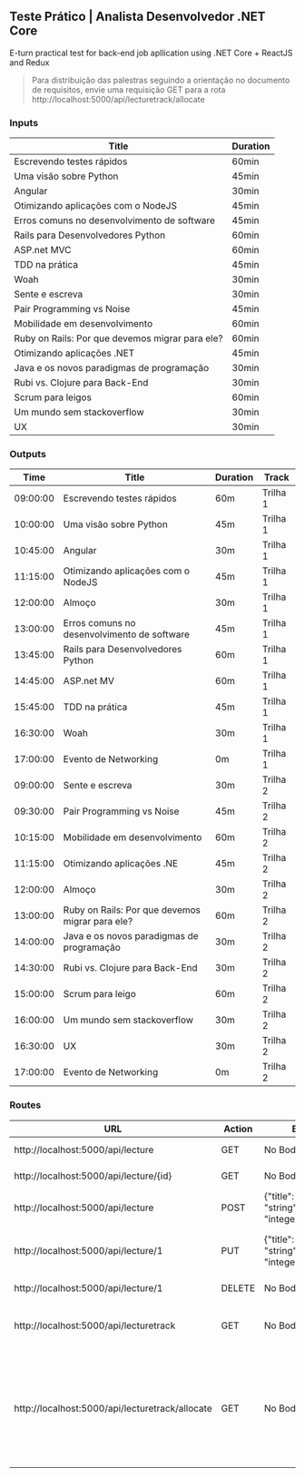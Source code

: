 ## Teste Prático | Analista Desenvolvedor .NET Core
E-turn practical test for back-end job apllication using .NET Core + ReactJS and Redux

> Para distribuição das palestras seguindo a orientação no documento de requisitos, envie uma requisição GET para a rota http://localhost:5000/api/lecturetrack/allocate

### Inputs

|           Title           | Duration |
| ------------------------- | -------- |
| Escrevendo testes rápidos |  60min   |
|   Uma visão sobre Python  |  45min   |
|           Angular         |  30min   |
| Otimizando aplicações com o NodeJS |  45min   |
| Erros comuns no desenvolvimento de software |  45min   |
| Rails para Desenvolvedores Python |  60min   |
| ASP.net MVC |  60min   |
| TDD na prática |  45min   |
| Woah |  30min   |
| Sente e escreva |  30min   |
| Pair Programming vs Noise |  45min   |
| Mobilidade em desenvolvimento |  60min   |
| Ruby on Rails: Por que devemos migrar para ele? |  60min   |
| Otimizando aplicações .NET |  45min   |
| Java e os novos paradigmas de programação |  30min   |
| Rubi vs. Clojure para Back-End |  30min   |
| Scrum para leigos |  60min   |
| Um mundo sem stackoverflow |  30min   |
| UX |  30min   |

### Outputs

|Time    |Title                                          |Duration|Track   |
|--------|-----------------------------------------------|--------|--------|
|09:00:00|Escrevendo testes rápidos                      |60m     |Trilha 1|
|10:00:00|Uma visão sobre Python                         |45m     |Trilha 1|
|10:45:00|Angular                                        |30m     |Trilha 1|
|11:15:00|Otimizando aplicações com o NodeJS             |45m     |Trilha 1|
|12:00:00|Almoço                                         |30m     |Trilha 1|
|13:00:00|Erros comuns no desenvolvimento de software    |45m     |Trilha 1|
|13:45:00|Rails para Desenvolvedores Python              |60m     |Trilha 1|
|14:45:00|ASP.net MV                                     |60m     |Trilha 1|
|15:45:00|TDD na prática                                 |45m     |Trilha 1|
|16:30:00|Woah                                           |30m     |Trilha 1|
|17:00:00|Evento de Networking                           |0m      |Trilha 1|
|09:00:00|Sente e escreva                                |30m     |Trilha 2|
|09:30:00|Pair Programming vs Noise                      |45m     |Trilha 2|
|10:15:00|Mobilidade em desenvolvimento                  |60m     |Trilha 2|
|11:15:00|Otimizando aplicações .NE                      |45m     |Trilha 2|
|12:00:00|Almoço                                         |30m     |Trilha 2|
|13:00:00|Ruby on Rails: Por que devemos migrar para ele?|60m     |Trilha 2|
|14:00:00|Java e os novos paradigmas de programação      |30m     |Trilha 2|
|14:30:00|Rubi vs. Clojure para Back-End                 |30m     |Trilha 2|
|15:00:00|Scrum para leigo                               |60m     |Trilha 2|
|16:00:00|Um mundo sem stackoverflow                     |30m     |Trilha 2|
|16:30:00|UX                                             |30m     |Trilha 2|
|17:00:00|Evento de Networking                           |0m      |Trilha 2|

### Routes

| URL                                             | Action | BODY                                      | Desription                                                                                                               |
|-------------------------------------------------|--------|-------------------------------------------|--------------------------------------------------------------------------------------------------------------------------|
| http://localhost:5000/api/lecture               | GET    | No Body                                   | Lista todas as palestras                                                                                                 |
| http://localhost:5000/api/lecture/{id}          | GET    | No Body                                   | Lista uma palestra pelo ID                                                                                               |
| http://localhost:5000/api/lecture               | POST   | {"title": "string","duration": "integer"} | Salva uma nova palestra                                                                                                  |
| http://localhost:5000/api/lecture/1             | PUT    | {"title": "string","duration": "integer"} | Atualiza uma palestra existente pelo ID                                                                                  |
| http://localhost:5000/api/lecture/1             | DELETE | No Body                                   | Exclui uma palestra pelo ID                                                                                              |
| http://localhost:5000/api/lecturetrack          | GET    | No Body                                   | Lista as palestras associadas a cada trilha                                                                              |
| http://localhost:5000/api/lecturetrack/allocate | GET    | No Body                                   | Distribui cada palestra em sua trilha correspondente, respeitando a regra de negócio descrita no documento de requisitos |
